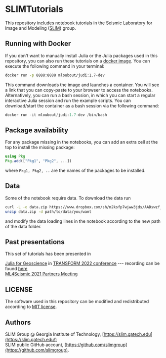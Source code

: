 # SLIMTutorials

This repository includes notebook tutorials in the Seismic Laboratory for Image and Modeling ([SLIM](https://slim.gatech.edu/)) group.

## Running with Docker

If you don't want to manually install Julia or the Julia packages used in this repository, you can also run these tutorials on a [docker image](https://www.docker.com/). You can execute the following command in your terminal:

```bash
docker run -p 8888:8888 mloubout/judi:1.7-dev
```

This command downloads the image and launches a container. You will see a link that you can copy-paste to your browser to access the notebooks. Alternatively, you can run a bash session, in which you can start a regular interactive Julia session and run the example scripts. You can download/start the container as a bash session via the following command:

```julia
docker run -it mloubout/judi:1.7-dev /bin/bash
```

## Package availability

For any package missing in the notebooks, you can add an extra cell at the top to install the missing package:

```julia
using Pkg
Pkg.add(["Pkg1", "Pkg2", ...])
```

where `Pkg1, Pkg2, ..` are the names of the packages to be installed.

## Data

Some of the notebook require data. To download the data run
```bash
curl -L -o data.zip https://www.dropbox.com/sh/m2ksfp7wjww3jds/AADswzf_8ZdMiDW-nmrLNgJ0a
unzip data.zip -d path/to/data/you/want
```

and modify the data loading lines in the notebook according to the new path of the data folder.

## Past presentations

This set of tutorials has been presented in

[Julia for Geoscience](https://transform.softwareunderground.org/2022-julia-for-geoscience) in [TRANSFORM 2022 conference](https://transform.softwareunderground.org/overview/sessions) --- recording can be found [here](https://www.youtube.com/watch?v=HyWfp3NzIbg)        
[ML4Seismic 2021 Partners Meeting](https://slim.gatech.edu/content/ML4Seismic-Partners-Meeting-Fall-2021)        

## LICENSE

The software used in this repository can be modified and redistributed according to [MIT license](https://github.com/slimgroup/SLIMTutorials/blob/main/LICENSE).

## Authors

SLIM Group @ Georgia Institute of Technology, [https://slim.gatech.edu](https://slim.gatech.edu/)      
SLIM public GitHub account, [https://github.com/slimgroup](https://github.com/slimgroup).
